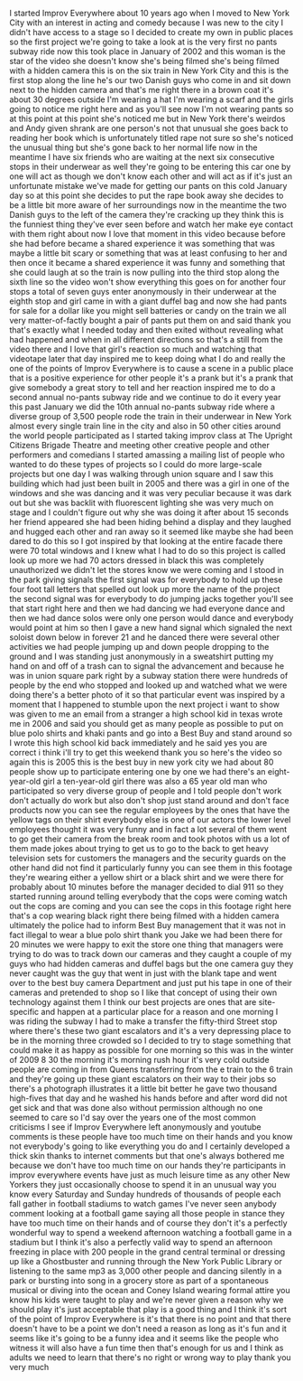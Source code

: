 
I started Improv Everywhere about 10
years ago when I moved to New York City
with an interest in acting and comedy
because I was new to the city I didn&#39;t
have access to a stage so I decided to
create my own in public places so the
first project we&#39;re going to take a look
at is the very first no pants subway
ride now this took place in January of
2002 and this woman is the star of the
video she doesn&#39;t know she&#39;s being
filmed she&#39;s being filmed with a hidden
camera this is on the six train in New
York City and this is the first stop
along the line he&#39;s our two Danish guys
who come in and sit down next to the
hidden camera and that&#39;s me right there
in a brown coat it&#39;s about 30 degrees
outside I&#39;m wearing a hat I&#39;m wearing a
scarf and the girls going to notice me
right here
and as you&#39;ll see now I&#39;m not wearing
pants so
at this point
at this point she&#39;s noticed me but in
New York there&#39;s weirdos and Andy given
shrank are one person&#39;s not that unusual
she goes back to reading her book which
is unfortunately titled rape not sure
so she&#39;s noticed the unusual thing but
she&#39;s gone back to her normal life now
in the meantime I have six friends who
are waiting at the next six consecutive
stops in their underwear as well they&#39;re
going to be entering this car one by one
will act as though we don&#39;t know each
other and will act as if it&#39;s just an
unfortunate mistake we&#39;ve made for
getting our pants on this cold January
day
so at this point she decides to put the
rape book away she decides to be a
little bit more aware of her
surroundings now in the meantime the two
Danish guys to the left of the camera
they&#39;re cracking up they think this is
the funniest thing they&#39;ve ever seen
before and watch her make eye contact
with them right about now I love that
moment in this video because before she
had before became a shared experience it
was something that was maybe a little
bit scary or something that was at least
confusing to her and then once it became
a shared experience it was funny and
something that she could laugh at so the
train is now pulling into the third stop
along the sixth line
so the video won&#39;t show everything this
goes on for another four stops a total
of seven guys enter anonymously in their
underwear at the eighth stop and girl
came in with a giant duffel bag and now
she had pants for sale for a dollar like
you might sell batteries or candy on the
train we all very matter-of-factly
bought a pair of pants put them on and
said thank you that&#39;s exactly what I
needed today and then exited without
revealing what had happened and when in
all different directions so that&#39;s a
still from the video there and I love
that girl&#39;s reaction so much and
watching that videotape later that day
inspired me to keep doing what I do and
really the one of the points of Improv
Everywhere is to cause a scene in a
public place that is a positive
experience for other people it&#39;s a prank
but it&#39;s a prank that give somebody a
great story to tell and her reaction
inspired me to do a second annual
no-pants subway ride and we continue to
do it every year this past January we
did the 10th annual no-pants subway ride
where a diverse group of 3,500 people
rode the train in their underwear in New
York almost every single train line in
the city and also in 50 other cities
around the world people participated
as I started taking improv class at The
Upright Citizens Brigade Theatre and
meeting other creative people and other
performers and comedians I started
amassing a mailing list of people who
wanted to do these types of projects so
I could do more large-scale projects but
one day I was walking through union
square and I saw this building which had
just been built in 2005 and there was a
girl in one of the windows and she was
dancing and it was very peculiar because
it was dark out but she was backlit with
fluorescent lighting she was very much
on stage and I couldn&#39;t figure out why
she was doing it after about 15 seconds
her friend appeared she had been hiding
behind a display and they laughed and
hugged each other and ran away so it
seemed like maybe she had been dared to
do this so I got inspired by that
looking at the entire facade there were
70 total windows and I knew what I had
to do so this project is called look up
more we had 70 actors dressed in black
this was completely unauthorized we
didn&#39;t let the stores know we were
coming and I stood in the park giving
signals the first signal was for
everybody to hold up these four foot
tall letters that spelled out look up
more the name of the project the second
signal was for everybody to do jumping
jacks together you&#39;ll see that start
right here
and then we had dancing we had everyone
dance and then we had dance solos were
only one person would dance and
everybody would point at him
so then I gave a new hand signal which
signaled the next soloist down below in
forever 21 and he danced there were
several other activities we had people
jumping up and down people dropping to
the ground and I was standing just
anonymously in a sweatshirt putting my
hand on and off of a trash can to signal
the advancement and because he was in
union square park right by a subway
station there were hundreds of people by
the end who stopped and looked up and
watched what we were doing there&#39;s a
better photo of it so that particular
event was inspired by a moment that I
happened to stumble upon the next
project i want to show was given to me
an email from a stranger a high school
kid in texas wrote me in 2006 and said
you should get as many people as
possible to put on blue polo shirts and
khaki pants and go into a Best Buy and
stand around
so I wrote this high school kid back
immediately and he said yes you are
correct i think i&#39;ll try to get this
weekend thank you so here&#39;s the video so
again this is 2005 this is the best buy
in new york city we had about 80 people
show up to participate entering one by
one we had there&#39;s an eight-year-old
girl a ten-year-old girl there was also
a 65 year old man who participated so
very diverse group of people and I told
people don&#39;t work don&#39;t actually do work
but also don&#39;t shop just stand around
and don&#39;t face products now you can see
the regular employees by the ones that
have the yellow tags on their shirt
everybody else is one of our actors the
lower level employees thought it was
very funny and in fact a lot several of
them went to go get their camera from
the break room and took photos with us a
lot of them made jokes about trying to
get us to go to the back to get heavy
television sets for customers the
managers and the security guards on the
other hand did not find it particularly
funny you can see them in this footage
they&#39;re wearing either a yellow shirt or
a black shirt and we were there for
probably about 10 minutes before the
manager decided to dial 911 so they
started running around telling everybody
that the cops were coming watch out the
cops are coming and you can see the cops
in this footage right here that&#39;s a cop
wearing black right there being filmed
with a hidden camera ultimately the
police had to inform Best Buy management
that it was not in fact illegal to wear
a blue polo shirt
thank you
Jake
we had been there for 20 minutes we were
happy to exit the store one thing that
managers were trying to do was to track
down our cameras and they caught a
couple of my guys who had hidden cameras
and duffel bags but the one camera guy
they never caught was the guy that went
in just with the blank tape and went
over to the best buy camera Department
and just put his tape in one of their
cameras and pretended to shop
so I like that concept of using their
own technology against them I think our
best projects are ones that are
site-specific and happen at a particular
place for a reason and one morning I was
riding the subway I had to make a
transfer the fifty-third Street stop
where there&#39;s these two giant escalators
and it&#39;s a very depressing place to be
in the morning three crowded so I
decided to try to stage something that
could make it as happy as possible for
one morning so this was in the winter of
2009 8 30 the morning it&#39;s morning rush
hour it&#39;s very cold outside people are
coming in from Queens transferring from
the e train to the 6 train and they&#39;re
going up these giant escalators on their
way to their jobs
so there&#39;s a photograph illustrates it a
little bit better he gave two thousand
high-fives that day and he washed his
hands before and after word did not get
sick and that was done also without
permission although no one seemed to
care so I&#39;d say over the years one of
the most common criticisms I see if
Improv Everywhere left anonymously and
youtube comments is these people have
too much time on their hands and you
know not everybody&#39;s going to like
everything you do and I certainly
developed a thick skin thanks to
internet comments but that one&#39;s always
bothered me because we don&#39;t have too
much time on our hands they&#39;re
participants in improv everywhere events
have just as much leisure time as any
other New Yorkers they just occasionally
choose to spend it in an unusual way you
know every Saturday and Sunday hundreds
of thousands of people each fall gather
in football stadiums to watch games I&#39;ve
never seen anybody comment looking at a
football game saying all those people in
stance they have too much time on their
hands and of course they don&#39;t it&#39;s a
perfectly wonderful way to spend a
weekend afternoon watching a football
game in a stadium but I think it&#39;s also
a perfectly valid way to spend an
afternoon freezing in place with 200
people in the grand central terminal or
dressing up like a Ghostbuster and
running through the New York Public
Library
or listening to the same mp3 as 3,000
other people and dancing silently in a
park or bursting into song in a grocery
store as part of a spontaneous musical
or diving into the ocean and Coney
Island wearing formal attire you know
his kids were taught to play and we&#39;re
never given a reason why we should play
it&#39;s just acceptable that play is a good
thing and I think it&#39;s sort of the point
of Improv Everywhere is it&#39;s that there
is no point and that there doesn&#39;t have
to be a point we don&#39;t need a reason as
long as it&#39;s fun and it seems like it&#39;s
going to be a funny idea and it seems
like the people who witness it will also
have a fun time then that&#39;s enough for
us and I think as adults we need to
learn that there&#39;s no right or wrong way
to play thank you very much
